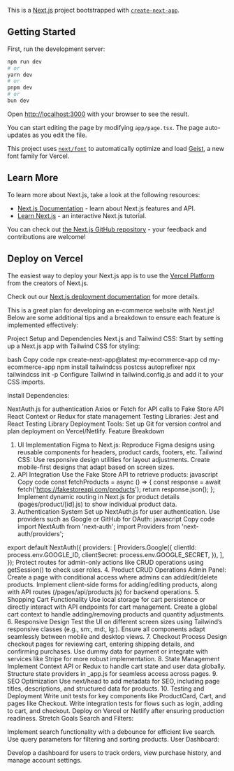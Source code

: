 This is a [Next.js](https://nextjs.org) project bootstrapped with [`create-next-app`](https://nextjs.org/docs/app/api-reference/cli/create-next-app).

## Getting Started

First, run the development server:

```bash
npm run dev
# or
yarn dev
# or
pnpm dev
# or
bun dev
```

Open [http://localhost:3000](http://localhost:3000) with your browser to see the result.

You can start editing the page by modifying `app/page.tsx`. The page auto-updates as you edit the file.

This project uses [`next/font`](https://nextjs.org/docs/app/building-your-application/optimizing/fonts) to automatically optimize and load [Geist](https://vercel.com/font), a new font family for Vercel.

## Learn More

To learn more about Next.js, take a look at the following resources:

- [Next.js Documentation](https://nextjs.org/docs) - learn about Next.js features and API.
- [Learn Next.js](https://nextjs.org/learn) - an interactive Next.js tutorial.

You can check out [the Next.js GitHub repository](https://github.com/vercel/next.js) - your feedback and contributions are welcome!

## Deploy on Vercel

The easiest way to deploy your Next.js app is to use the [Vercel Platform](https://vercel.com/new?utm_medium=default-template&filter=next.js&utm_source=create-next-app&utm_campaign=create-next-app-readme) from the creators of Next.js.

Check out our [Next.js deployment documentation](https://nextjs.org/docs/app/building-your-application/deploying) for more details.

This is a great plan for developing an e-commerce website with Next.js! Below are some additional tips and a breakdown to ensure each feature is implemented effectively:

Project Setup and Dependencies
Next.js and Tailwind CSS: Start by setting up a Next.js app with Tailwind CSS for styling:

bash
Copy code
npx create-next-app@latest my-ecommerce-app
cd my-ecommerce-app
npm install tailwindcss postcss autoprefixer
npx tailwindcss init -p
Configure Tailwind in tailwind.config.js and add it to your CSS imports.

Install Dependencies:

NextAuth.js for authentication
Axios or Fetch for API calls to Fake Store API
React Context or Redux for state management
Testing Libraries: Jest and React Testing Library
Deployment Tools: Set up Git for version control and plan deployment on Vercel/Netlify.
Feature Breakdown
1. UI Implementation
Figma to Next.js: Reproduce Figma designs using reusable components for headers, product cards, footers, etc.
Tailwind CSS: Use responsive design utilities for layout adjustments. Create mobile-first designs that adapt based on screen sizes.
2. API Integration
Use the Fake Store API to retrieve products:
javascript
Copy code
const fetchProducts = async () => {
  const response = await fetch('https://fakestoreapi.com/products');
  return response.json();
};
Implement dynamic routing in Next.js for product details (pages/product/[id].js) to show individual product data.
3. Authentication System
Set up NextAuth.js for user authentication. Use providers such as Google or GitHub for OAuth:
javascript
Copy code
import NextAuth from 'next-auth';
import Providers from 'next-auth/providers';

export default NextAuth({
  providers: [
    Providers.Google({
      clientId: process.env.GOOGLE_ID,
      clientSecret: process.env.GOOGLE_SECRET,
    }),
  ],
});
Protect routes for admin-only actions like CRUD operations using getSession() to check user roles.
4. Product CRUD Operations
Admin Panel: Create a page with conditional access where admins can add/edit/delete products.
Implement client-side forms for adding/editing products, along with API routes (/pages/api/products.js) for backend operations.
5. Shopping Cart Functionality
Use local storage for cart persistence or directly interact with API endpoints for cart management.
Create a global cart context to handle adding/removing products and quantity adjustments.
6. Responsive Design
Test the UI on different screen sizes using Tailwind’s responsive classes (e.g., sm:, md:, lg:).
Ensure all components adapt seamlessly between mobile and desktop views.
7. Checkout Process
Design checkout pages for reviewing cart, entering shipping details, and confirming purchases.
Use dummy data for payment or integrate with services like Stripe for more robust implementation.
8. State Management
Implement Context API or Redux to handle cart state and user data globally.
Structure state providers in _app.js for seamless access across pages.
9. SEO Optimization
Use next/head to add metadata for SEO, including page titles, descriptions, and structured data for products.
10. Testing and Deployment
Write unit tests for key components like ProductCard, Cart, and pages like Checkout.
Write integration tests for flows such as login, adding to cart, and checkout.
Deploy on Vercel or Netlify after ensuring production readiness.
Stretch Goals
Search and Filters:

Implement search functionality with a debounce for efficient live search.
Use query parameters for filtering and sorting products.
User Dashboard:

Develop a dashboard for users to track orders, view purchase history, and manage account settings.
